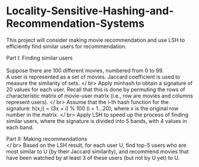 # Locality-Sensitive-Hashing-and-Recommendation-Systems
This project will consider making movie recommendation and use LSH to efficiently find similar users for recommendation.

Part I: Finding similar users </br></br>
Suppose there are 100 different movies, numbered from 0 to 99. </br>
A user is represented as a set of movies. Jaccard coefficient is used to measure the similarity of sets. </ br>
Apply minhash to obtain a signature of 20 values for each user. Recall that this is done by permuting the rows of characteristic matrix of movie-user matrix (i.e., row are movies and columns represent users). </ br>
Assume that the i-th hash function for the signature: h(x,i) = (3x + i) % 100 (i = 1...20), where x is the original row number in the matrix. </ br>
Apply LSH to speed up the process of finding similar users, where the signature is divided into 5 bands, with 4 values in each band.

Part II: Making recommendations </br ></ br>
Based on the LSH result, for each user U, find top-5 users who are most similar to U (by their Jaccard similarity), and recommend movies that have been watched by at least 3 of these users (but not by U yet) to U.
